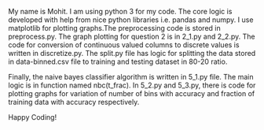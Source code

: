 My name is Mohit. I am using python 3 for my code. The core logic is developed with help from nice python libraries i.e. pandas and numpy. I use matplotlib for plotting graphs.The preprocessing code is stored in preprocess.py. The graph plotting for question 2 is in 2_1.py and 2_2.py. The code for conversion of continuous valued columns to discrete values is written in discretize.py. The split.py file has logic for splitting the data stored in data-binned.csv file to training and testing dataset in 80-20 ratio.

Finally, the naive bayes classifier algorithm is written in 5_1.py file. The main logic is in function named nbc(t_frac). In 5_2.py and 5_3.py, there is code for plotting graphs for variation of number of bins with accuracy and fraction of training data with accuracy respectively.

Happy Coding!